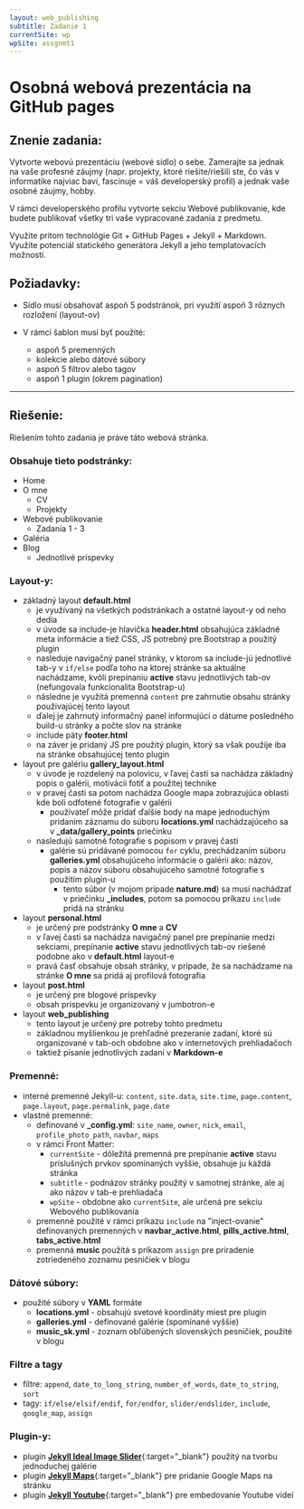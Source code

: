 ```yaml
---
layout: web_publishing
subtitle: Zadanie 1
currentSite: wp
wpSite: assgnmt1
---
```


# Osobná webová prezentácia na GitHub pages

## Znenie zadania:
Vytvorte webovú prezentáciu (webové sídlo) o sebe. Zamerajte sa jednak na vaše profesné záujmy (napr. projekty, ktoré riešite/riešili ste, čo vás v informatike najviac baví, fascinuje = váš developerský profil) a jednak vaše osobné záujmy, hobby.

V rámci developerského profilu vytvorte sekciu Webové publikovanie, kde budete publikovať všetky tri vaše vypracované zadania z predmetu.

Využite pritom technológie Git + GitHub Pages + Jekyll + Markdown. Využite potenciál statického generátora Jekyll a jeho templatovacích možností.

## Požiadavky:
* Sídlo musí obsahovať aspoň 5 podstránok, pri využití aspoň 3 rôznych rozložení (layout-ov)

* V rámci šablon musí byť použité:
  * aspoň 5 premenných
  * kolekcie alebo dátové súbory
  * aspoň 5 filtrov alebo tagov
  * aspoň 1 plugin (okrem pagination)

***
## Riešenie:

Riešením tohto zadania je práve táto webová stránka.
### Obsahuje tieto podstránky:
* Home
* O mne
  * CV
  * Projekty
* Webové publikovanie
  * Zadania 1 - 3
* Galéria
* Blog
  * Jednotlivé príspevky

### Layout-y:
* základný layout **default.html**
  * je využívaný na všetkých podstránkach a ostatné layout-y od neho dedia
  * v úvode sa include-je hlavička **header.html** obsahujúca základné meta informácie a tiež CSS, JS potrebný pre Bootstrap a použitý plugin
  * nasleduje navigačný panel stránky, v ktorom sa include-jú jednotlivé tab-y v `if/else` podľa toho na ktorej stránke sa aktuálne nachádzame, kvôli prepínaniu **active** stavu jednotlivých tab-ov (nefungovala funkcionalita Bootstrap-u)
  * následne je využitá premenná `content` pre zahrnutie obsahu stránky použivajúcej tento layout
  * ďalej je zahrnutý informačný panel informujúci o dátume posledného build-u stránky a počte slov na stránke
  * include päty **footer.html**
  * na záver je pridaný JS pre použitý plugin, ktorý sa však použije iba na stránke obsahujúcej tento plugin
* layout pre galériu **gallery_layout.html**
  * v úvode je rozdelený na polovicu, v ľavej časti sa nachádza základný popis o galérii, motivácii fotiť a použitej technike
  * v pravej časti sa potom nachádza Google mapa zobrazujúca oblasti kde  boli odfotené fotografie v galérii
    * používateľ môže pridať ďalšie body na mape jednoduchým pridaním záznamu do súboru **locations.yml** nachádzajúceho sa v **_data/gallery_points** priečinku
  * nasledujú samotné fotografie s popisom v pravej časti
    * galérie sú pridávané pomocou `for` cyklu, prechádzaním súboru **galleries.yml** obsahujúceho informácie o galérii ako: názov, popis a názov súboru obsahujúceho samotné fotografie s použitím plugin-u
      * tento súbor (v mojom prípade **nature.md**) sa musí nachádzať v priečinku **_includes**, potom sa pomocou príkazu `include` pridá na stránku
* layout **personal.html**
  * je určený pre podstránky **O mne** a **CV**
  * v ľavej časti sa nachádza navigačný panel pre prepínanie medzi sekciami, prepínanie **active** stavu jednotlivých tab-ov riešené podobne ako v **default.html** layout-e
  * pravá časť obsahuje obsah stránky, v prípade, že sa nachádzame na stránke **O mne** sa pridá aj profilová fotografia
* layout **post.html**
  * je určený pre blogové príspevky
  * obsah príspevku je organizovaný v jumbotron-e
* layout **web_publishing**
  * tento layout je určený pre potreby tohto predmetu
  * základnou myšlienkou je prehľadné prezeranie zadaní, ktoré sú organizované v tab-och obdobne ako v internetových prehliadačoch
  * taktiež písanie jednotlivých zadaní v **Markdown-e**

### Premenné:
* interné premenné Jekyll-u: `content`, `site.data`, `site.time`, `page.content`, `page.layout`, `page.permalink`, `page.date`
* vlastné premenné:
  * definované v **_config.yml**: `site_name`, `owner`, `nick`, `email`, `profile_photo_path`, `navbar`, `maps`
  * v rámci Front Matter:
    * `currentSite` - dôležitá premenná pre prepínanie **active** stavu príslušných prvkov spomínaných vyššie, obsahuje ju každá stránka
    * `subtitle` - podnázov stránky použitý v samotnej stránke, ale aj ako názov v tab-e prehliadača
    * `wpSite` - obdobne ako `currentSite`, ale určená pre sekciu Webového publikovania
  * premenné použité v rámci príkazu `include` na "inject-ovanie" definovaných premenných v **navbar_active.html**, **pills_active.html**, **tabs_active.html**
  * premenná **music** použitá s príkazom `assign` pre priradenie zotriedeného zoznamu pesničiek v blogu

### Dátové súbory:
* použité súbory v **YAML** formáte
  * **locations.yml** - obsahujú svetové koordináty miest pre plugin
  * **galleries.yml** - definované galérie (spomínané vyššie)
  * **music_sk.yml** - zoznam obľúbených slovenských pesničiek, použité v blogu

### Filtre a tagy
* filtre: `append`, `date_to_long_string`, `number_of_words`, `date_to_string`, `sort`
* tagy: `if/else/elsif/endif`, `for/endfor`, `slider/endslider`, `include`, `google_map`, `assign`

### Plugin-y:
* plugin [**Jekyll Ideal Image Slider**][ideal]{:target="_blank"} použitý na tvorbu jednoduchej galérie
* plugin [**Jekyll Maps**][maps]{:target="_blank"} pre pridanie Google Maps na stránku
* plugin [**Jekyll Youtube**][youtube]{:target="_blank"} pre embedovanie Youtube videí


[ideal]: https://github.com/jekylltools/jekyll-ideal-image-slider
[maps]: https://github.com/ayastreb/jekyll-maps
[youtube]: https://github.com/dommmel/jekyll-youtube
